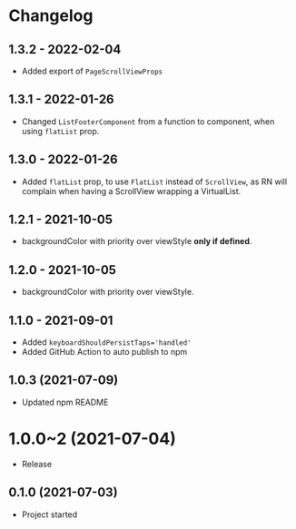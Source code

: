 # Changelog

<!-- Template, # for major version, ## for minor and patch

# 1.0.0 (YYYY-MM-DD)
### Added
*
### Changed
*
### Fixed
*
-->

## 1.3.2 - 2022-02-04
* Added export of `PageScrollViewProps`

## 1.3.1 - 2022-01-26
* Changed `ListFooterComponent` from a function to component, when using `flatList` prop.

## 1.3.0 - 2022-01-26
* Added `flatList` prop, to use `FlatList` instead of `ScrollView`, as RN will complain when having
a ScrollView wrapping a VirtualList.

## 1.2.1 - 2021-10-05
* backgroundColor with priority over viewStyle **only if defined**.

## 1.2.0 - 2021-10-05
* backgroundColor with priority over viewStyle.

## 1.1.0 - 2021-09-01
* Added `keyboardShouldPersistTaps='handled'`
* Added GitHub Action to auto publish to npm

## 1.0.3 (2021-07-09)

* Updated npm README

# 1.0.0~2 (2021-07-04)

* Release

## 0.1.0 (2021-07-03)

* Project started
